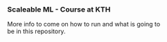 ### Scaleable ML - Course at KTH
More info to come on how to run and what is going to  
be in this repository.

